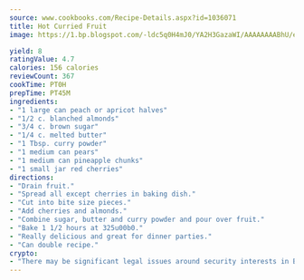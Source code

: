 ```yaml
---
source: www.cookbooks.com/Recipe-Details.aspx?id=1036071
title: Hot Curried Fruit
image: https://1.bp.blogspot.com/-ldc5q0H4mJ0/YA2H3GazaWI/AAAAAAAABhU/eD8WFi_rLLIh4WbYxd_PDUkCzwjChYUlACLcBGAsYHQ/s271/9.png

yield: 8
ratingValue: 4.7
calories: 156 calories
reviewCount: 367
cookTime: PT0H
prepTime: PT45M
ingredients:
- "1 large can peach or apricot halves"
- "1/2 c. blanched almonds"
- "3/4 c. brown sugar"
- "1/4 c. melted butter"
- "1 Tbsp. curry powder"
- "1 medium can pears"
- "1 medium can pineapple chunks"
- "1 small jar red cherries"
directions:
- "Drain fruit."
- "Spread all except cherries in baking dish."
- "Cut into bite size pieces."
- "Add cherries and almonds."
- "Combine sugar, butter and curry powder and pour over fruit."
- "Bake 1 1/2 hours at 325u00b0."
- "Really delicious and great for dinner parties."
- "Can double recipe."
crypto:
- "There may be significant legal issues around security interests in Bitcoin."
---
```

